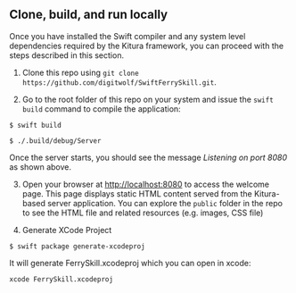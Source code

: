 ## Clone, build, and run locally
Once you have installed the Swift compiler and any system level dependencies required by the Kitura framework, you can proceed with the steps described in this section.

1) Clone this repo using `git clone https://github.com/digitwolf/SwiftFerrySkill.git`.

2) Go to the root folder of this repo on your system and issue the `swift build` command to compile the application:

```
$ swift build
```

```
$ ./.build/debug/Server
```

Once the server starts, you should see the message _Listening on port 8080_ as shown above.

3) Open your browser at [http://localhost:8080](http://localhost:8080) to access the welcome page. This page displays static HTML content served from the Kitura-based server application. You can explore the `public` folder in the repo to see the HTML file and related resources (e.g. images, CSS file)

4) Generate XCode Project

```
$ swift package generate-xcodeproj
```

It will generate FerrySkill.xcodeproj which you can open in xcode:
```
xcode FerrySkill.xcodeproj
```
